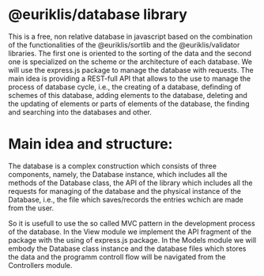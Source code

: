 # @euriklis/database library
This is a free, non relative database in javascript based on the combination of the functionalities of the @euriklis/sortlib and the @euriklis/validator libraries. The first one is oriented to the sorting of the data and the second one is specialized on the scheme or the architecture of each database. We will use the express.js package to manage the database with requests. The main idea is providing a REST-full API that allows to the use to manage the process of database cycle, i.e., the creating of a database, definding of schemes of this database, adding elements to the database, deleting and the updating of elements or parts of elements of the database, the finding and searching into the databases and other.
# Main idea and structure:

The database is a complex construction which consists of three components, namely, the Database instance, which includes all the methods of the Database class, the API of the library which includes all the requests for managing of the database and the physical instance of the Database, i.e., the file which saves/records the entries wchich are made from the user. 

So it is usefull to use the so called MVC pattern in the development process of the database. In the View module we implement the API fragment of the package with the using of express.js package. In the Models module we will embody the Database class instance and the database files which stores the data and the programm controll flow will be navigated from the Controllers module. 

 
